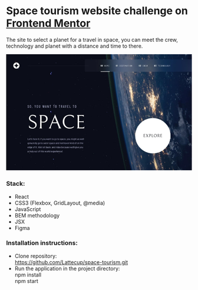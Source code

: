 # Space tourism website challenge on [Frontend Mentor](https://www.frontendmentor.io/challenges/space-tourism-multipage-website-gRWj1URZ3)

The site to select a planet for a travel in space, you can meet the crew, technology and planet with a distance and time to there.

![Screenshot](./src/images/space-tourism.jpg)

### Stack:
* React
* CSS3 (Flexbox, GridLayout, @media)
* JavaScript
* BEM methodology
* JSX
* Figma

### Installation instructions:
* Clone repository:  
https://github.com/Lattecup/space-tourism.git
* Run the application in the project directory:  
npm install  
npm start